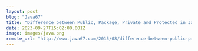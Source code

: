 ```yaml
---
layout: post
blog: "Java67"
title: "Difference between Public, Package, Private and Protected in Java?"
date: 2023-09-27T15:02:00.001Z
image: images/java.png
remote_url: "http://www.java67.com/2015/08/difference-between-public-private-and-protected-in-java.html"
---
```


